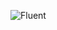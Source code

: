 ![Fluent]([https://ลิงก์ของรูปภาพ.com](https://cdn.discordapp.com/attachments/1221930856394919937/1330889516525031507/image.png?ex=678f9ef3&is=678e4d73&hm=eaa3011f1baa866fe688c67b253b7a212149e4434d767ae2293bc9d875238d42&))
